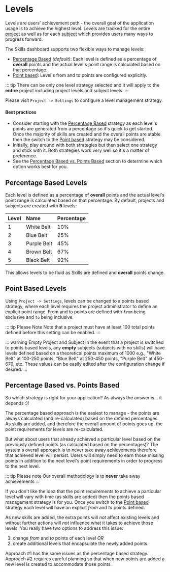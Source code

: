 # Levels

Levels are users' achievement path - the overall goal of the application usage is to achieve the highest level. 
Levels are tracked for the entire [project](/dashboard/user-guide/projects.html) as well as for each [subject](/dashboard/user-guide/subjects.html) which provides users many ways to progress forward.    

The Skills dashboard supports two flexible ways to manage levels: 
  - [Percentage Based](#percentage-based-levels) *(default)*: Each level is defined as a percentage of **overall** points and the actual level's point range is calculated based on that percentage.  
  - [Point based](#point-based-levels): Level's from and to points are configured explicitly.    

::: tip
There can be only one level strategy selected and it will apply to the **entire** project including project levels and subject levels.
:::

Please visit ``Project -> Settings`` to configure a level management strategy. 

#### Best practices   
- Consider starting with the [Percentage Based](#percentage-based-levels) strategy as each level's points are generated from a percentage so it's quick to get started. Once the majority of skills are created and the overall points are stable then the switch to the [Point based](#point-based-levels) strategy may be considered. 
- Initially, play around with both strategies but then select one strategy and stick with it. Both strategies work very well so it's a matter of preference.
- See the [Percentage Based vs. Points Based](#percentage-based-vs-points-based) section to determine which option works best for you.

## Percentage Based Levels

Each level is defined as a percentage of **overall** points and the actual level's point range is calculated based on that percentage.
By default, projects and subjects are created with **5** levels:
 
| Level | Name | Percentage |  
|:------- |:----------- |:----------- |
| 1 | White Belt | 10% |
| 2 | Blue Belt | 25% | 
| 3 | Purple Belt | 45% | 
| 4 | Brown Belt | 67% | 
| 5 | Black Belt | 92% | 

This allows levels to be fluid as Skills are defined and **overall** points change. 

## Point Based Levels

Using ``Project -> Settings``, levels can be changed to a points based strategy, where each level requires the project administrator to define an explicit point range. From and to points are defined with ``from`` being exclusive and ``to`` being inclusive. 

::: tip Please Note
 Note that a project must have at least 100 total points defined before this setting can be enabled.
::: 
 
::: warning Empty Project and Subject
In the event that a project is switched to points based levels, any **empty** subjects (subjects with no skills) will have levels defined
based on a theoretical points maximum of 1000 e.g., "White Belt" at 100-250 points, "Blue Belt" at 250-450 points, "Purple Belt" at 450-670, etc. These values can 
be easily edited after the configuration change if desired.
:::

## Percentage Based vs. Points Based
 
So which strategy is right for your application? As always the answer is... it depends :)!

The percentage based approach is the easiest to manage - the points are always calculated (and re-calculated) based on the defined percentages. 
As skills are added, and therefore the overall amount of points goes up, the point requirements for levels are re-calculated. 

But what about users that already achieved a particular level based on the previously defined points (as calculated based on the percentages)? 
The system's overall approach is to never take away achievements therefore that achieved level will persist. 
Users will simply need to earn those missing points in addition to the next level's point requirements in order to progress to the next level.

::: tip Please note
Our overall methodology is to **never** take away achievements
::: 

If you don't like the idea that the point requirements to achieve a particular level will vary with time (as skills are added) then the points based management strategy is for you. 
Once you switch to the [Point based](#point-based-levels) strategy each level will have an explicit *from* and *to* points defined. 

As new skills are added, the extra points will *not* affect existing levels and without further actions will *not* influence what it takes to achieve those levels. 
You really have two options to address this issue:
 1. change *from* and *to* points of each level *OR* 
 1. create additional levels that encapsulate the newly added points.

Approach #1 has the same issues as the percentage based strategy. Approach #2 requires careful planning so that when new points are added a new level is created to accommodate those points.    
